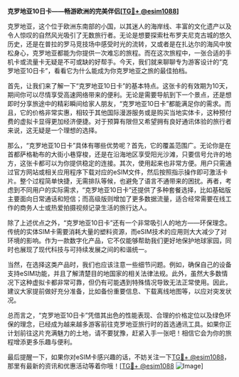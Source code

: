 **克罗地亚10日卡——畅游欧洲的完美伴侣[[TG💪+ @esim1088](https://t.me/s/esim1088)]**

克罗地亚，这个位于欧洲东南部的小国，以其迷人的海岸线、丰富的文化遗产以及令人惊叹的自然风光吸引了无数旅行者。无论是想要探索杜布罗夫尼克古城的悠久历史，还是在普拉的罗马竞技场中感受时光的流转，又或者是在扎达尔的海风中放松身心，克罗地亚都能为你提供一次难忘的旅程。而在这次旅程中，一张合适的手机卡或流量卡无疑是不可或缺的好帮手。今天，我们就来聊聊专为游客设计的“克罗地亚10日卡”，看看它为什么能成为你克罗地亚之旅的最佳拍档。

首先，让我们来了解一下“克罗地亚10日卡”的基本特点。这张卡的有效期为10天，期间你可以尽情享受高速网络带来的便利。无论是需要导航到下一个景点，还是想即时分享旅途中的精彩瞬间给家人朋友，“克罗地亚10日卡”都能满足你的需求。而且，它的价格非常实惠，相较于其他国际漫游服务或是购买当地实体卡，这种预付费的虚拟卡显得更加经济便捷。对于预算有限但又希望拥有良好通讯体验的旅行者来说，这无疑是一个理想的选择。

那么，“克罗地亚10日卡”具体有哪些优势呢？首先，它的覆盖范围广。无论你是在首都萨格勒布的大街小巷穿梭，还是在沿海地区享受阳光沙滩，只要信号允许的地方，这张卡都可以为你提供稳定的连接。其次，使用起来也非常方便。用户只需通过官方网站或相关应用程序下载对应的eSIM文件，然后按照指示操作即可激活卡片。整个过程简单快捷，无需排队等候，也避免了语言不通带来的困扰。再者，考虑到不同用户的实际需求，“克罗地亚10日卡”还提供了多种套餐选择，比如基础版主要面向日常通话和短信；而高级版则增加了更多数据流量，适合经常需要在线工作的商务人士或热爱拍摄视频记录生活的旅行达人。

除了上述优点之外，“克罗地亚10日卡”还有一个非常吸引人的地方——环保理念。传统的实体SIM卡需要消耗大量的塑料资源，而eSIM技术的应用则大大减少了对环境的影响。作为一款数字化产品，它不仅能够帮助我们更好地保护地球家园，同时也展现了现代科技与可持续发展之间的和谐统一。

当然，在选择这类产品时，我们也应该注意一些细节问题。例如，确保自己的设备支持eSIM功能，并且了解清楚目的地国家的相关法律法规。此外，虽然大多数情况下这种虚拟卡都非常可靠，但仍有可能遇到特殊情况导致无法正常使用。因此，建议大家提前做好充分准备，比如备份重要信息、下载离线地图等，以应对突发状况。

总而言之，“克罗地亚10日卡”凭借其出色的性能表现、合理的价格定位以及绿色环保的理念，已经成为越来越多游客前往克罗地亚旅行时的首选通讯工具。如果你正计划前往这片充满魅力的土地，请不要犹豫，赶紧入手一张吧！相信它会为你的旅程增添更多乐趣与便利。

最后提醒一下，如果你对eSIM卡感兴趣的话，不妨关注一下[TG💪+ @esim1088](https://t.me/s/esim1088)，那里有最新的资讯和优惠活动等着你哦！[[TG💪+ @esim1088](https://t.me/s/esim1088) ![Image](https://i.postimg.cc/4NQfJmqS/Snipaste-2025-05-13-00-14-12.png)]